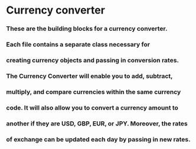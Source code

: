 # Currency converter
### These are the building blocks for a currency converter.
### Each file contains a separate class necessary for
### creating currency objects and passing in conversion rates.
### The Currency Converter will enable you to add, subtract,
### multiply, and compare currencies within the same currency
### code. It will also allow you to convert a currency amount to
### another if they are USD, GBP, EUR, or JPY. Moreover, the rates
### of exchange can be updated each day by passing in new rates.
